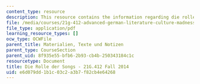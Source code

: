 ```yaml
---
content_type: resource
description: This resource contains the information regarding die rolle der songs.
file: /media/courses/21g-412-advanced-german-literature-culture-madness-murder-mysteries-fall-2014/e6d079dd1b1c03c2a3b7f82cb4e64268_MIT21G_412F14_Wo7-9_3go.pdf
file_type: application/pdf
learning_resource_types: []
ocw_type: OCWFile
parent_title: Materialien, Texte und Notizen
parent_type: CourseSection
parent_uid: 8f935e55-bfb6-2b93-cb4b-250343184c1c
resourcetype: Document
title: Die Rolle der Songs - 21G.412 Fall 2014
uid: e6d079dd-1b1c-03c2-a3b7-f82cb4e64268
---
```

